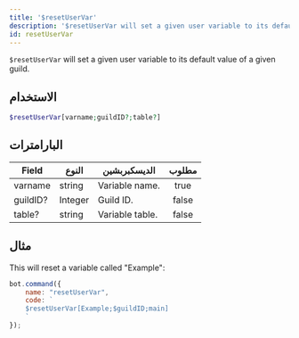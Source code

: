 ```yaml
---
title: '$resetUserVar'
description: '$resetUserVar will set a given user variable to its default value of a given guild.'
id: resetUserVar
---
```


`$resetUserVar` will set a given user variable to its default value of a given guild.

## الاستخدام

```php
$resetUserVar[varname;guildID?;table?]
```

## البارامترات

| Field    | النوع   | الديسكبربشين    | مطلوب |
| -------- | ------- | --------------- |:-----:|
| varname  | string  | Variable name.  | true  |
| guildID? | Integer | Guild ID.       | false |
| table?   | string  | Variable table. | false |

## مثال

This will reset a variable called "Example":

```javascript
bot.command({
    name: "resetUserVar",
    code: `
    $resetUserVar[Example;$guildID;main]
    `
});
```